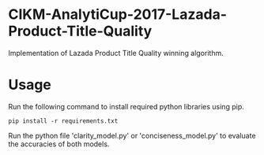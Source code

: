 # CIKM-AnalytiCup-2017-Lazada-Product-Title-Quality
Implementation of Lazada Product Title Quality winning algorithm.

# Usage

Run the following command to install required python libraries using pip.

```console
pip install -r requirements.txt
```

Run the python file 'clarity_model.py' or 'conciseness_model.py' to evaluate the accuracies of both models.
